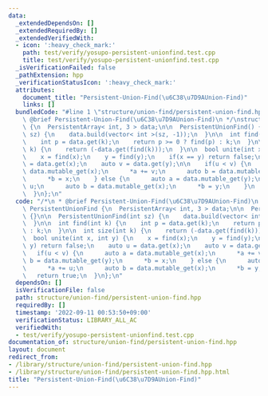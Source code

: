 ```yaml
---
data:
  _extendedDependsOn: []
  _extendedRequiredBy: []
  _extendedVerifiedWith:
  - icon: ':heavy_check_mark:'
    path: test/verify/yosupo-persistent-unionfind.test.cpp
    title: test/verify/yosupo-persistent-unionfind.test.cpp
  _isVerificationFailed: false
  _pathExtension: hpp
  _verificationStatusIcon: ':heavy_check_mark:'
  attributes:
    document_title: "Persistent-Union-Find(\u6C38\u7D9AUnion-Find)"
    links: []
  bundledCode: "#line 1 \"structure/union-find/persistent-union-find.hpp\"\n/*\n *\
    \ @brief Persistent-Union-Find(\u6C38\u7D9AUnion-Find)\n */\nstruct PersistentUnionFind\
    \ {\n  PersistentArray< int, 3 > data;\n\n  PersistentUnionFind() {}\n\n  PersistentUnionFind(int\
    \ sz) {\n    data.build(vector< int >(sz, -1));\n  }\n\n  int find(int k) {\n\
    \    int p = data.get(k);\n    return p >= 0 ? find(p) : k;\n  }\n\n  int size(int\
    \ k) {\n    return (-data.get(find(k)));\n  }\n\n  bool unite(int x, int y) {\n\
    \    x = find(x);\n    y = find(y);\n    if(x == y) return false;\n    auto u\
    \ = data.get(x);\n    auto v = data.get(y);\n\n    if(u < v) {\n      auto a =\
    \ data.mutable_get(x);\n      *a += v;\n      auto b = data.mutable_get(y);\n\
    \      *b = x;\n    } else {\n      auto a = data.mutable_get(y);\n      *a +=\
    \ u;\n      auto b = data.mutable_get(x);\n      *b = y;\n    }\n    return true;\n\
    \  }\n};\n"
  code: "/*\n * @brief Persistent-Union-Find(\u6C38\u7D9AUnion-Find)\n */\nstruct\
    \ PersistentUnionFind {\n  PersistentArray< int, 3 > data;\n\n  PersistentUnionFind()\
    \ {}\n\n  PersistentUnionFind(int sz) {\n    data.build(vector< int >(sz, -1));\n\
    \  }\n\n  int find(int k) {\n    int p = data.get(k);\n    return p >= 0 ? find(p)\
    \ : k;\n  }\n\n  int size(int k) {\n    return (-data.get(find(k)));\n  }\n\n\
    \  bool unite(int x, int y) {\n    x = find(x);\n    y = find(y);\n    if(x ==\
    \ y) return false;\n    auto u = data.get(x);\n    auto v = data.get(y);\n\n \
    \   if(u < v) {\n      auto a = data.mutable_get(x);\n      *a += v;\n      auto\
    \ b = data.mutable_get(y);\n      *b = x;\n    } else {\n      auto a = data.mutable_get(y);\n\
    \      *a += u;\n      auto b = data.mutable_get(x);\n      *b = y;\n    }\n \
    \   return true;\n  }\n};\n"
  dependsOn: []
  isVerificationFile: false
  path: structure/union-find/persistent-union-find.hpp
  requiredBy: []
  timestamp: '2022-09-11 00:53:50+09:00'
  verificationStatus: LIBRARY_ALL_AC
  verifiedWith:
  - test/verify/yosupo-persistent-unionfind.test.cpp
documentation_of: structure/union-find/persistent-union-find.hpp
layout: document
redirect_from:
- /library/structure/union-find/persistent-union-find.hpp
- /library/structure/union-find/persistent-union-find.hpp.html
title: "Persistent-Union-Find(\u6C38\u7D9AUnion-Find)"
---
```

